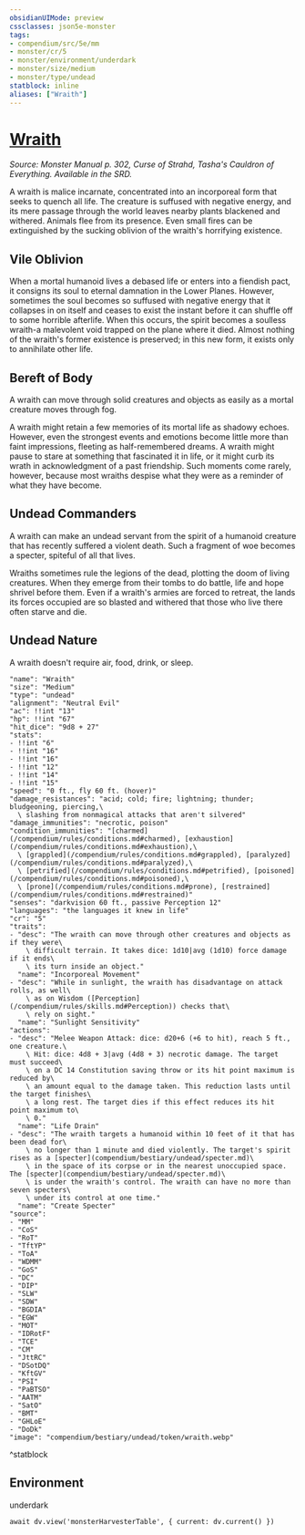 ```yaml
---
obsidianUIMode: preview
cssclasses: json5e-monster
tags:
- compendium/src/5e/mm
- monster/cr/5
- monster/environment/underdark
- monster/size/medium
- monster/type/undead
statblock: inline
aliases: ["Wraith"]
---
```

# [Wraith](compendium/bestiary/undead/wraith.md)
*Source: Monster Manual p. 302, Curse of Strahd, Tasha's Cauldron of Everything. Available in the SRD.*

A wraith is malice incarnate, concentrated into an incorporeal form that seeks to quench all life. The creature is suffused with negative energy, and its mere passage through the world leaves nearby plants blackened and withered. Animals flee from its presence. Even small fires can be extinguished by the sucking oblivion of the wraith's horrifying existence.

## Vile Oblivion

When a mortal humanoid lives a debased life or enters into a fiendish pact, it consigns its soul to eternal damnation in the Lower Planes. However, sometimes the soul becomes so suffused with negative energy that it collapses in on itself and ceases to exist the instant before it can shuffle off to some horrible afterlife. When this occurs, the spirit becomes a soulless wraith-a malevolent void trapped on the plane where it died. Almost nothing of the wraith's former existence is preserved; in this new form, it exists only to annihilate other life.

## Bereft of Body

A wraith can move through solid creatures and objects as easily as a mortal creature moves through fog.

A wraith might retain a few memories of its mortal life as shadowy echoes. However, even the strongest events and emotions become little more than faint impressions, fleeting as half-remembered dreams. A wraith might pause to stare at something that fascinated it in life, or it might curb its wrath in acknowledgment of a past friendship. Such moments come rarely, however, because most wraiths despise what they were as a reminder of what they have become.

## Undead Commanders

A wraith can make an undead servant from the spirit of a humanoid creature that has recently suffered a violent death. Such a fragment of woe becomes a specter, spiteful of all that lives.

Wraiths sometimes rule the legions of the dead, plotting the doom of living creatures. When they emerge from their tombs to do battle, life and hope shrivel before them. Even if a wraith's armies are forced to retreat, the lands its forces occupied are so blasted and withered that those who live there often starve and die.

## Undead Nature

A wraith doesn't require air, food, drink, or sleep.

```statblock
"name": "Wraith"
"size": "Medium"
"type": "undead"
"alignment": "Neutral Evil"
"ac": !!int "13"
"hp": !!int "67"
"hit_dice": "9d8 + 27"
"stats":
- !!int "6"
- !!int "16"
- !!int "16"
- !!int "12"
- !!int "14"
- !!int "15"
"speed": "0 ft., fly 60 ft. (hover)"
"damage_resistances": "acid; cold; fire; lightning; thunder; bludgeoning, piercing,\
  \ slashing from nonmagical attacks that aren't silvered"
"damage_immunities": "necrotic, poison"
"condition_immunities": "[charmed](/compendium/rules/conditions.md#charmed), [exhaustion](/compendium/rules/conditions.md#exhaustion),\
  \ [grappled](/compendium/rules/conditions.md#grappled), [paralyzed](/compendium/rules/conditions.md#paralyzed),\
  \ [petrified](/compendium/rules/conditions.md#petrified), [poisoned](/compendium/rules/conditions.md#poisoned),\
  \ [prone](/compendium/rules/conditions.md#prone), [restrained](/compendium/rules/conditions.md#restrained)"
"senses": "darkvision 60 ft., passive Perception 12"
"languages": "the languages it knew in life"
"cr": "5"
"traits":
- "desc": "The wraith can move through other creatures and objects as if they were\
    \ difficult terrain. It takes dice: 1d10|avg (1d10) force damage if it ends\
    \ its turn inside an object."
  "name": "Incorporeal Movement"
- "desc": "While in sunlight, the wraith has disadvantage on attack rolls, as well\
    \ as on Wisdom ([Perception](/compendium/rules/skills.md#Perception)) checks that\
    \ rely on sight."
  "name": "Sunlight Sensitivity"
"actions":
- "desc": "Melee Weapon Attack: dice: d20+6 (+6 to hit), reach 5 ft., one creature.\
    \ Hit: dice: 4d8 + 3|avg (4d8 + 3) necrotic damage. The target must succeed\
    \ on a DC 14 Constitution saving throw or its hit point maximum is reduced by\
    \ an amount equal to the damage taken. This reduction lasts until the target finishes\
    \ a long rest. The target dies if this effect reduces its hit point maximum to\
    \ 0."
  "name": "Life Drain"
- "desc": "The wraith targets a humanoid within 10 feet of it that has been dead for\
    \ no longer than 1 minute and died violently. The target's spirit rises as a [specter](compendium/bestiary/undead/specter.md)\
    \ in the space of its corpse or in the nearest unoccupied space. The [specter](compendium/bestiary/undead/specter.md)\
    \ is under the wraith's control. The wraith can have no more than seven specters\
    \ under its control at one time."
  "name": "Create Specter"
"source":
- "MM"
- "CoS"
- "RoT"
- "TftYP"
- "ToA"
- "WDMM"
- "GoS"
- "DC"
- "DIP"
- "SLW"
- "SDW"
- "BGDIA"
- "EGW"
- "MOT"
- "IDRotF"
- "TCE"
- "CM"
- "JttRC"
- "DSotDQ"
- "KftGV"
- "PSI"
- "PaBTSO"
- "AATM"
- "SatO"
- "BMT"
- "GHLoE"
- "DoDk"
"image": "compendium/bestiary/undead/token/wraith.webp"
```
^statblock

## Environment

underdark

```dataviewjs
await dv.view('monsterHarvesterTable', { current: dv.current() })
```